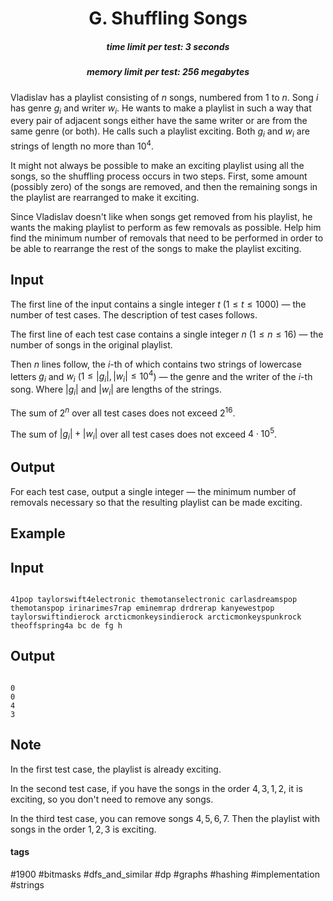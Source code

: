 <h1 style='text-align: center;'> G. Shuffling Songs</h1>

<h5 style='text-align: center;'>time limit per test: 3 seconds</h5>
<h5 style='text-align: center;'>memory limit per test: 256 megabytes</h5>

Vladislav has a playlist consisting of $n$ songs, numbered from $1$ to $n$. Song $i$ has genre $g_i$ and writer $w_i$. He wants to make a playlist in such a way that every pair of adjacent songs either have the same writer or are from the same genre (or both). He calls such a playlist exciting. Both $g_i$ and $w_i$ are strings of length no more than $10^4$.

It might not always be possible to make an exciting playlist using all the songs, so the shuffling process occurs in two steps. First, some amount (possibly zero) of the songs are removed, and then the remaining songs in the playlist are rearranged to make it exciting.

Since Vladislav doesn't like when songs get removed from his playlist, he wants the making playlist to perform as few removals as possible. Help him find the minimum number of removals that need to be performed in order to be able to rearrange the rest of the songs to make the playlist exciting.

## Input

The first line of the input contains a single integer $t$ ($1 \le t \le 1000$) — the number of test cases. The description of test cases follows.

The first line of each test case contains a single integer $n$ ($1 \le n \le 16$) — the number of songs in the original playlist.

Then $n$ lines follow, the $i$-th of which contains two strings of lowercase letters $g_i$ and $w_i$ ($1 \leq |g_i|, |w_i| \leq 10^4$) — the genre and the writer of the $i$-th song. Where $|g_i|$ and $|w_i|$ are lengths of the strings.

The sum of $2^n$ over all test cases does not exceed $2^{16}$.

The sum of $|g_i| + |w_i|$ over all test cases does not exceed $4 \cdot 10^5$.

## Output

For each test case, output a single integer — the minimum number of removals necessary so that the resulting playlist can be made exciting.

## Example

## Input


```

41pop taylorswift4electronic themotanselectronic carlasdreamspop themotanspop irinarimes7rap eminemrap drdrerap kanyewestpop taylorswiftindierock arcticmonkeysindierock arcticmonkeyspunkrock theoffspring4a bc de fg h
```
## Output


```

0
0
4
3

```
## Note

In the first test case, the playlist is already exciting.

In the second test case, if you have the songs in the order $4, 3, 1, 2$, it is exciting, so you don't need to remove any songs.

In the third test case, you can remove songs $4, 5, 6, 7$. Then the playlist with songs in the order $1, 2, 3$ is exciting.



#### tags 

#1900 #bitmasks #dfs_and_similar #dp #graphs #hashing #implementation #strings 